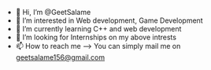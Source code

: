 - 👋 Hi, I’m @GeetSalame
- 👀 I’m interested in Web development, Game Development
- 🌱 I’m currently learning C++ and web development
- 💞️ I’m looking for Internships on my above intrests
- 📫 How to reach me --> You can simply mail me on geetsalame156@gmail.com

<!---
GeetSalame/GeetSalame is a ✨ special ✨ repository because its `README.md` (this file) appears on your GitHub profile.
You can click the Preview link to take a look at your changes.
--->
